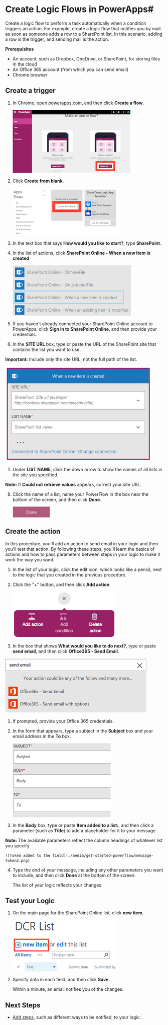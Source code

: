 <properties
    pageTitle="PowerApps: Automate tasks by creating Logic Flows"
    description="Create Logic Flows to automatically perform one or more actions, such as sending mail, when one or more conditions are met, such as someone adding a row to a SharePoint list."
    services="powerapps"
    documentationCenter="na"
    authors="AFTOwen"
    manager="dwrede"
    editor=""
    tags=""
 />
<tags
    ms.service="powerapps"
    ms.devlang="na"
    ms.topic="get-started-article"
    ms.tgt_pltfrm="na"
    ms.workload="na"
    ms.date="11/02/2015"
    ms.author="anneta"/>

# Create Logic Flows in PowerApps#
Create a logic flow to perform a task automatically when a condition triggers an action. For example, create a logic flow that notifies you by mail as soon as someone adds a row to a SharePoint list. In this scenario, adding a row is the trigger, and sending mail is the action.

**Prerequisites**

- An account, such as Dropbox, OneDrive, or SharePoint, for storing files in the cloud
- An Office 365 account (from which you can send email)
- Chrome browser

## Create a trigger

1. In Chrome, open [powerapps.com](), and then click **Create a flow**.

    ![Click Logic on the right](./media/get-started-powerflow/landingpage.png)

3. Click **Create from blank**.

    ![Create Logic from blank](./media/get-started-powerflow/gallery.png)

4. In the text box that says **How would you like to start?**, type **SharePoint**.

1. In the list of actions, click **SharePoint Online - When a new item is created**

    ![Sharepoint triggers](./media/get-started-powerflow/add-sp-data.png)

5. If you haven't already connected your SharePoint Online account to PowerApps, click **Sign in to SharePoint Online**, and then provide your credentials.

6. In the **SITE URL** box, type or paste the URL of the SharePoint site that contains the list you want to use.

  **Important:** Include only the site URL, not the full path of the list.

  ![Enter site](./media/get-started-powerflow/enter-site.png)

1. Under **LIST NAME**, click the down arrow to show the names of all lists in the site you specified.

  **Note:** If **Could not retrieve values** appears, correct your site URL.

8.  Click the name of a list, name your PowerFlow in the box near the bottom of the screen, and then click **Done**.

    ![Click the done button](./media/get-started-powerflow/done2.png)

## Create the action ##
In this procedure, you'll add an action to send email in your logic and then you'll test that action. By following these steps, you'll learn the basics of actions and how to pass parameters between steps in your logic to make it work the way you want.

1. In the list of your logic, click the edit icon, which looks like a pencil, next to the logic that you created in the previous procedure.

2. Click the "+" button, and then click **Add action**

    ![Add action](./media/get-started-powerflow/addaction.png)

2. In the box that shows **What would you like to do next?**, type or paste **send email**, and then click **Office365 - Send Email**.

  ![List of actions](./media/get-started-powerflow/send_email.png)

1. If prompted, provide your Office 365 credentials.

4. In the form that appears, type a subject in the **Subject** box and your email address in the **To** box.

    ![The list of parameters](./media/get-started-powerflow/listfields2.png)

5. In the **Body** box, type or paste **Item added to a list:**, and then click a parameter (such as **Title**) to add a placeholder for it to your message.

  **Note:** The available parameters reflect the column headings of whatever list you specify.

    ![Token added to the field](./media/get-started-powerflow/message-token2.png)

4. Type the end of your message, including any other parameters you want to include, and then click **Done** at the bottom of the screen.

    The list of your logic reflects your changes.

## Test your Logic ##

1. On the main page for the SharePoint Online list, click **new item**.

    ![Adding a row](./media/get-started-powerflow/addrow.png)

3. Specify data in each field, and then click **Save**.

    Within a minute, an email notifies you of the changes.

## Next Steps ##

- [Add steps](advanced-parameters-powerflow.md), such as different ways to be notified, to your logic.
